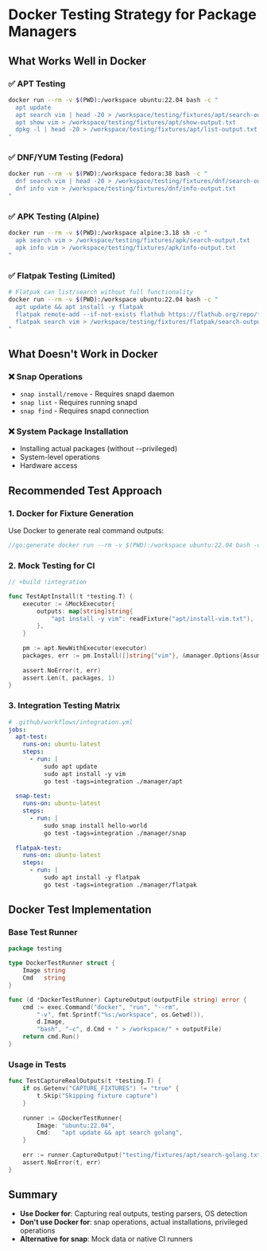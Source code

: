 # Docker Testing Strategy for Package Managers

## What Works Well in Docker

### ✅ APT Testing
```bash
docker run --rm -v $(PWD):/workspace ubuntu:22.04 bash -c "
  apt update
  apt search vim | head -20 > /workspace/testing/fixtures/apt/search-output.txt
  apt show vim > /workspace/testing/fixtures/apt/show-output.txt
  dpkg -l | head -20 > /workspace/testing/fixtures/apt/list-output.txt
"
```

### ✅ DNF/YUM Testing (Fedora)
```bash
docker run --rm -v $(PWD):/workspace fedora:38 bash -c "
  dnf search vim | head -20 > /workspace/testing/fixtures/dnf/search-output.txt
  dnf info vim > /workspace/testing/fixtures/dnf/info-output.txt
"
```

### ✅ APK Testing (Alpine)
```bash
docker run --rm -v $(PWD):/workspace alpine:3.18 sh -c "
  apk search vim > /workspace/testing/fixtures/apk/search-output.txt
  apk info vim > /workspace/testing/fixtures/apk/info-output.txt
"
```

### ✅ Flatpak Testing (Limited)
```bash
# Flatpak can list/search without full functionality
docker run --rm -v $(PWD):/workspace ubuntu:22.04 bash -c "
  apt update && apt install -y flatpak
  flatpak remote-add --if-not-exists flathub https://flathub.org/repo/flathub.flatpakrepo
  flatpak search vim > /workspace/testing/fixtures/flatpak/search-output.txt || true
"
```

## What Doesn't Work in Docker

### ❌ Snap Operations
- `snap install/remove` - Requires snapd daemon
- `snap list` - Requires running snapd
- `snap find` - Requires snapd connection

### ❌ System Package Installation
- Installing actual packages (without --privileged)
- System-level operations
- Hardware access

## Recommended Test Approach

### 1. **Docker for Fixture Generation**
Use Docker to generate real command outputs:

```go
//go:generate docker run --rm -v $(PWD):/workspace ubuntu:22.04 bash -c "apt update && apt search vim > /workspace/testing/fixtures/apt/search-vim.txt"
```

### 2. **Mock Testing for CI**
```go
// +build !integration

func TestAptInstall(t *testing.T) {
    executor := &MockExecutor{
        outputs: map[string]string{
            "apt install -y vim": readFixture("apt/install-vim.txt"),
        },
    }
    
    pm := apt.NewWithExecutor(executor)
    packages, err := pm.Install([]string{"vim"}, &manager.Options{AssumeYes: true})
    
    assert.NoError(t, err)
    assert.Len(t, packages, 1)
}
```

### 3. **Integration Testing Matrix**
```yaml
# .github/workflows/integration.yml
jobs:
  apt-test:
    runs-on: ubuntu-latest
    steps:
      - run: |
          sudo apt update
          sudo apt install -y vim
          go test -tags=integration ./manager/apt
          
  snap-test:
    runs-on: ubuntu-latest
    steps:
      - run: |
          sudo snap install hello-world
          go test -tags=integration ./manager/snap
          
  flatpak-test:
    runs-on: ubuntu-latest
    steps:
      - run: |
          sudo apt install -y flatpak
          go test -tags=integration ./manager/flatpak
```

## Docker Test Implementation

### Base Test Runner
```go
package testing

type DockerTestRunner struct {
    Image string
    Cmd   string
}

func (d *DockerTestRunner) CaptureOutput(outputFile string) error {
    cmd := exec.Command("docker", "run", "--rm", 
        "-v", fmt.Sprintf("%s:/workspace", os.Getwd()),
        d.Image,
        "bash", "-c", d.Cmd + " > /workspace/" + outputFile)
    return cmd.Run()
}
```

### Usage in Tests
```go
func TestCaptureRealOutputs(t *testing.T) {
    if os.Getenv("CAPTURE_FIXTURES") != "true" {
        t.Skip("Skipping fixture capture")
    }
    
    runner := &DockerTestRunner{
        Image: "ubuntu:22.04",
        Cmd:   "apt update && apt search golang",
    }
    
    err := runner.CaptureOutput("testing/fixtures/apt/search-golang.txt")
    assert.NoError(t, err)
}
```

## Summary

- **Use Docker for**: Capturing real outputs, testing parsers, OS detection
- **Don't use Docker for**: snap operations, actual installations, privileged operations
- **Alternative for snap**: Mock data or native CI runners
